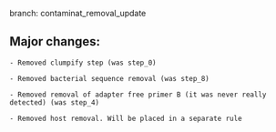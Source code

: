 branch: 	contaminat_removal_update

## Major changes:
	- Removed clumpify step (was step_0)

	- Removed bacterial sequence removal (was step_8)

	- Removed removal of adapter free primer B (it was never really detected) (was step_4)

	- Removed host removal. Will be placed in a separate rule
